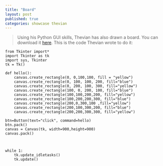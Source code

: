 ```yaml
---
title: "Board"
layout: post
published: true
categories: showcase thevian
---
```


> Using his Python GUI skills, Thevian has also drawn a board.
> You can download it [here](/files/showcase/Thevian/traffic-lights.py).
> This is the code Thevian wrote to do it:

    from Tkinter import*
	import Tkinter as tk
	import sys, Tkinter
	tk = Tk()

	def hello():
		canvas.create_rectangle(0, 0,100,100, fill = "yellow")
		canvas.create_rectangle(0, 100, 100, 200, fill="blue")
		canvas.create_rectangle(0, 200, 100, 300, fill="yellow")
		canvas.create_rectangle(100, 0, 200, 100, fill="blue")
		canvas.create_rectangle(100,100,200,200, fill="yellow")
		canvas.create_rectangle(100,200,200,300, fill="blue")
		canvas.create_rectangle(200,0,300,100 ,fill="yellow")
		canvas.create_rectangle(200,100,300,200, fill="blue")
		canvas.create_rectangle(200,200,300,300, fill="yellow")

	btn=Button(text="click", command=hello)
	btn.pack()
	canvas = Canvas(tk, width=900,height=900)
	canvas.pack()



	while 1:
		tk.update_idletasks()
		tk.update()
